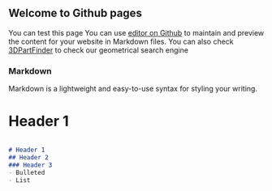 ## Welcome to Github pages
You can test this page
You can use [editor on Github](https://github.com/omsaaf/omsaaf.github.io/edit/master/index.md) to maintain and preview the content for your website in Markdown files.
You can also check [3DPartFinder](http://www.3dpartfinder.com) to check our geometrical search engine
### Markdown

Markdown is a lightweight and easy-to-use syntax for styling your writing.

# Header 1

```markdown

# Header 1
## Header 2
### Header 3
- Bulleted
- List
